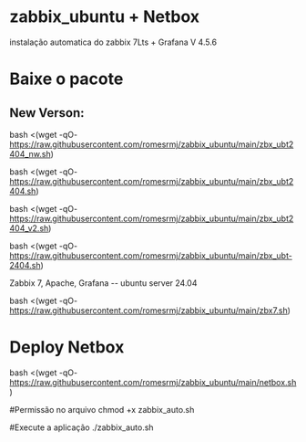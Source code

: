 # zabbix_ubuntu + Netbox
instalação automatica do zabbix 7Lts + Grafana V 4.5.6

# Baixe o pacote
## New Verson:
bash <(wget -qO- https://raw.githubusercontent.com/romesrmj/zabbix_ubuntu/main/zbx_ubt2404_nw.sh)

bash <(wget -qO- https://raw.githubusercontent.com/romesrmj/zabbix_ubuntu/main/zbx_ubt2404.sh)

bash <(wget -qO- https://raw.githubusercontent.com/romesrmj/zabbix_ubuntu/main/zbx_ubt2404_v2.sh)

bash <(wget -qO- https://raw.githubusercontent.com/romesrmj/zabbix_ubuntu/main/zbx_ubt-2404.sh)

Zabbix 7, Apache, Grafana -- ubuntu server 24.04

bash <(wget -qO- https://raw.githubusercontent.com/romesrmj/zabbix_ubuntu/main/zbx7.sh)

# Deploy Netbox
bash <(wget -qO- https://raw.githubusercontent.com/romesrmj/zabbix_ubuntu/main/netbox.sh)

#Permissão no arquivo
chmod +x zabbix_auto.sh

#Execute a aplicação
./zabbix_auto.sh

